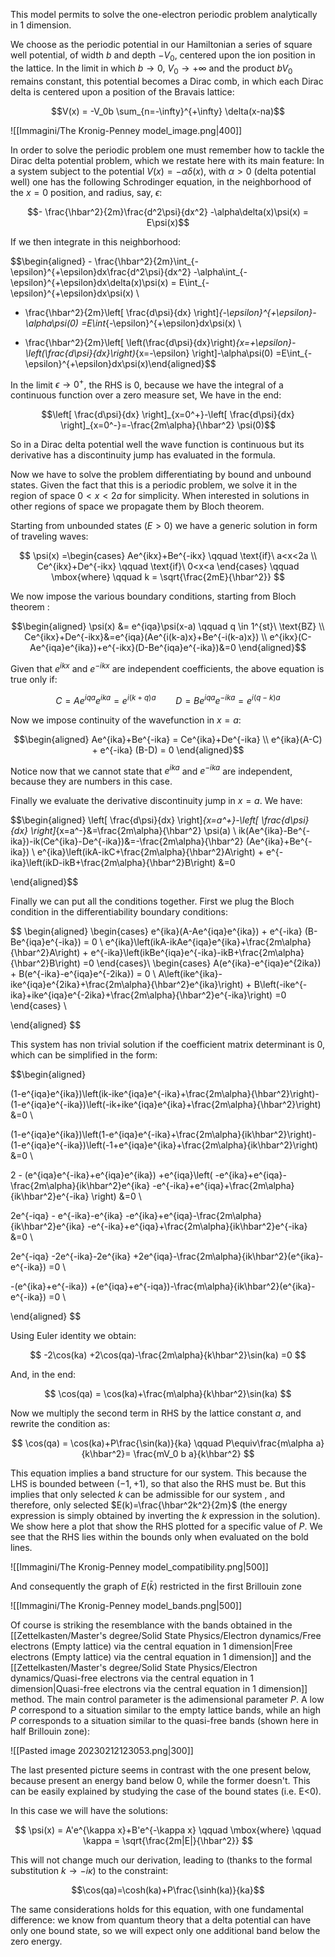 This model permits to solve the one-electron periodic problem analytically in 1 dimension.

We choose as the periodic potential in our Hamiltonian a series of square well potential, of width $b$ and depth $-V_0$, centered upon the ion position in the lattice.
In the limit in which $b\to 0$, $V_0 \to +\infty$ and the product $bV_0$ remains constant, this potential becomes a Dirac comb, in which each Dirac delta is centered upon a position of the Bravais lattice:

$$V(x) = -V_0b \sum_{n=-\infty}^{+\infty} \delta(x-na)$$

![[Immagini/The Kronig-Penney model_image.png|400]]

In order to solve the periodic problem one must remember how to tackle the Dirac delta potential problem, which we restate here with its main feature:
In a system subject to the potential $V(x) = -\alpha\delta(x)$, with $\alpha>0$ (delta potential well) one has the following Schrodinger equation, in the neighborhood of the $x=0$ position, and radius, say, $\epsilon$:

$$- \frac{\hbar^2}{2m}\frac{d^2\psi}{dx^2} -\alpha\delta(x)\psi(x) = E\psi(x)$$

If we then integrate in this neighborhood:

$$\begin{aligned} - \frac{\hbar^2}{2m}\int_{-\epsilon}^{+\epsilon}dx\frac{d^2\psi}{dx^2} -\alpha\int_{-\epsilon}^{+\epsilon}dx\delta(x)\psi(x) = E\int_{-\epsilon}^{+\epsilon}dx\psi(x) \\
- \frac{\hbar^2}{2m}\left[ \frac{d\psi}{dx} \right]_{-\epsilon}^{+\epsilon}-\alpha\psi(0) =E\int_{-\epsilon}^{+\epsilon}dx\psi(x) \\

- \frac{\hbar^2}{2m}\left[ \left(\frac{d\psi}{dx}\right)_{x=+\epsilon}-\left(\frac{d\psi}{dx}\right)_{x=-\epsilon} \right]-\alpha\psi(0) =E\int_{-\epsilon}^{+\epsilon}dx\psi(x)\end{aligned}$$

In the limit $\epsilon \to 0^+$, the RHS is 0, because we have the integral of a continuous function over a zero measure set, We have in the end:

$$\left[ \frac{d\psi}{dx} \right]_{x=0^+}-\left[ \frac{d\psi}{dx} \right]_{x=0^-}=-\frac{2m\alpha}{\hbar^2} \psi(0)$$

So in a Dirac delta potential well the wave function is continuous but its derivative has a discontinuity jump has evaluated in the formula.

Now we have to solve the problem differentiating by bound and unbound states.
Given the fact that this is a periodic problem, we solve it in the region of space $0<x<2a$ for simplicity. When interested in solutions in other regions of space we propagate them by Bloch theorem.

Starting from unbounded states ($E>0$) we have a generic solution in form of traveling waves:

$$ \psi(x) =\begin{cases} Ae^{ikx}+Be^{-ikx} \qquad \text{if}\ a<x<2a \\
Ce^{ikx}+De^{-ikx} \qquad \text{if}\ 0<x<a \end{cases} \qquad \mbox{where} \qquad k = \sqrt{\frac{2mE}{\hbar^2}} $$

We now impose the various boundary conditions, starting from Bloch theorem   :

$$\begin{aligned} 
\psi(x) &= e^{iqa}\psi(x-a) \qquad q \in 1^{st}\ \text{BZ} \\
Ce^{ikx}+De^{-ikx}&=e^{iqa}(Ae^{i(k-a)x}+Be^{-i(k-a)x}) \\
e^{ikx}(C-Ae^{iqa}e^{ika})+e^{-ikx}(D-Be^{iqa}e^{-ika})&=0
\end{aligned}$$

Given that $e^{ikx}$ and $e^{-ikx}$ are independent coefficients, the above equation is true only if:

$$ C=Ae^{iqa}e^{ika}=e^{i(k+q)a} \qquad D=Be^{iqa}e^{-ika}=e^{i(q-k)a}$$

Now we impose continuity of the wavefunction in $x=a$:

$$\begin{aligned} 
Ae^{ika}+Be^{-ika} = Ce^{ika}+De^{-ika} \\
e^{ika}(A-C) + e^{-ika} (B-D) = 0
\end{aligned}$$

Notice now that we cannot state that $e^{ika}$ and $e^{-ika}$ are independent, because they are numbers in this case.

Finally we evaluate the derivative discontinuity jump in $x=a$. We have:

$$\begin{aligned}
\left[ \frac{d\psi}{dx} \right]_{x=a^+}-\left[ \frac{d\psi}{dx} \right]_{x=a^-}&=\frac{2m\alpha}{\hbar^2} \psi(a) \\
ik(Ae^{ika}-Be^{-ika})-ik(Ce^{ika}-De^{-ika})&=-\frac{2m\alpha}{\hbar^2} (Ae^{ika}+Be^{-ika}) \\
e^{ika}\left(ikA-ikC+\frac{2m\alpha}{\hbar^2}A\right) + e^{-ika}\left(ikD-ikB+\frac{2m\alpha}{\hbar^2}B\right) &=0

\end{aligned}$$

Finally we can put all the conditions together. First we plug the Bloch condition in the differentiability boundary conditions:

$$ 
\begin{aligned}
\begin{cases}
e^{ika}(A-Ae^{iqa}e^{ika}) + e^{-ika} (B-Be^{iqa}e^{-ika}) = 0 \\
e^{ika}\left(ikA-ikAe^{iqa}e^{ika}+\frac{2m\alpha}{\hbar^2}A\right) + e^{-ika}\left(ikBe^{iqa}e^{-ika}-ikB+\frac{2m\alpha}{\hbar^2}B\right) =0
\end{cases}\\
\begin{cases}
A(e^{ika}-e^{iqa}e^{2ika}) + B(e^{-ika}-e^{iqa}e^{-2ika}) = 0 \\
A\left(ike^{ika}-ike^{iqa}e^{2ika}+\frac{2m\alpha}{\hbar^2}e^{ika}\right) + B\left(-ike^{-ika}+ike^{iqa}e^{-2ika}+\frac{2m\alpha}{\hbar^2}e^{-ika}\right) =0
\end{cases} \\

\end{aligned}
$$

This system has non trivial solution if the coefficient matrix determinant is 0, which can be simplified in the form:

$$\begin{aligned}

(1-e^{iqa}e^{ika})\left(ik-ike^{iqa}e^{-ika}+\frac{2m\alpha}{\hbar^2}\right)-(1-e^{iqa}e^{-ika})\left(-ik+ike^{iqa}e^{ika}+\frac{2m\alpha}{\hbar^2}\right) &=0 \\

(1-e^{iqa}e^{ika})\left(1-e^{iqa}e^{-ika}+\frac{2m\alpha}{ik\hbar^2}\right)-(1-e^{iqa}e^{-ika})\left(-1+e^{iqa}e^{ika}+\frac{2m\alpha}{ik\hbar^2}\right) &=0 \\

2 - (e^{iqa}e^{-ika}+e^{iqa}e^{ika}) +e^{iqa}\left( -e^{ika}+e^{iqa}-\frac{2m\alpha}{ik\hbar^2}e^{ika}  -e^{-ika}+e^{iqa}+\frac{2m\alpha}{ik\hbar^2}e^{-ika}  \right) &=0 \\

2e^{-iqa} - e^{-ika}-e^{ika} -e^{ika}+e^{iqa}-\frac{2m\alpha}{ik\hbar^2}e^{ika}  -e^{-ika}+e^{iqa}+\frac{2m\alpha}{ik\hbar^2}e^{-ika}  &=0 \\

 2e^{-iqa} -2e^{-ika}-2e^{ika} +2e^{iqa}-\frac{2m\alpha}{ik\hbar^2}(e^{ika}-e^{-ika})  =0 \\
 
 -(e^{ika}+e^{-ika}) +(e^{iqa}+e^{-iqa})-\frac{m\alpha}{ik\hbar^2}(e^{ika}-e^{-ika})  =0 \\


\end{aligned}
$$

Using Euler identity we obtain:

$$ -2\cos(ka) +2\cos(qa)-\frac{2m\alpha}{k\hbar^2}\sin(ka)  =0 $$

And, in the end:

$$  \cos(qa) = \cos(ka)+\frac{m\alpha}{k\hbar^2}\sin(ka)   $$

Now we multiply the second term in RHS by the lattice constant $a$, and rewrite the condition as:

$$  \cos(qa) = \cos(ka)+P\frac{\sin(ka)}{ka} \qquad P\equiv\frac{m\alpha a}{k\hbar^2}= \frac{mV_0 b a}{k\hbar^2}  $$

This equation implies a band structure for our system. This because the LHS is bounded between $(-1,+1)$, so that also the RHS must be. But this implies that only selected $k$ can be admissible for our system , and therefore, only selected $E(k)=\frac{\hbar^2k^2}{2m}$ (the energy expression is simply obtained by inverting the $k$ expression in the solution). We show here a plot that show the RHS plotted for a specific value of $P$. We see that the RHS lies within the bounds only when evaluated on the bold lines.

![[Immagini/The Kronig-Penney model_compatibility.png|500]]

And consequently the graph of $E(\bar{k})$ restricted in the first Brillouin zone 

![[Immagini/The Kronig-Penney model_bands.png|500]]

Of course is striking the resemblance with the bands obtained in the [[Zettelkasten/Master's degree/Solid State Physics/Electron dynamics/Free electrons (Empty lattice) via the central equation in 1 dimension|Free electrons (Empty lattice) via the central equation in 1 dimension]] and the [[Zettelkasten/Master's degree/Solid State Physics/Electron dynamics/Quasi-free electrons via the central equation in 1 dimension|Quasi-free electrons via the central equation in 1 dimension]] method. The main control parameter is the adimensional parameter $P$. A low $P$ correspond to a situation similar to the empty lattice bands, while an high $P$ corresponds to a situation similar to the quasi-free bands (shown here in half Brillouin zone):

![[Pasted image 20230212123053.png|300]]


The last presented picture seems in contrast with the one present below, because present an energy band below 0, while the former doesn't. 
This can be easily explained by studying the case of the bound states (i.e. E<0).

In this case we will have the solutions:

$$ \psi(x) = A'e^{\kappa x}+B'e^{-\kappa x} \qquad \mbox{where} \qquad \kappa = \sqrt{\frac{2m|E|}{\hbar^2}} $$

This will not change much our derivation, leading to (thanks to the formal substitution $k \to -i\kappa$) to the constraint:

$$\cos(qa)=\cosh(ka)+P\frac{\sinh(ka)}{ka}$$

The same considerations holds for this equation, with one fundamental difference: we know from quantum theory that a delta potential can have only one bound state, so we will expect only one additional band below the zero energy.

